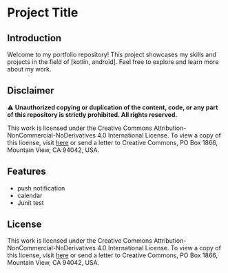 # Project Title

## Introduction

Welcome to my portfolio repository! This project showcases my skills and projects in the field
of [kotlin, android]. Feel free to explore and learn more about my work.

## Disclaimer

⚠️ **Unauthorized copying or duplication of the content, code, or any part of this repository is
strictly prohibited. All rights reserved.**

This work is licensed under the Creative Commons Attribution-NonCommercial-NoDerivatives 4.0
International License. To view a copy of this license,
visit [here](https://creativecommons.org/licenses/by-nc-nd/4.0/) or send a letter to Creative
Commons, PO Box 1866, Mountain View, CA 94042, USA.

## Features

- push notification
- calendar
- Junit test

## License

This work is licensed under the Creative Commons Attribution-NonCommercial-NoDerivatives 4.0
International License. To view a copy of this license,
visit [here](https://creativecommons.org/licenses/by-nc-nd/4.0/) or send a letter to Creative
Commons, PO Box 1866, Mountain View, CA 94042, USA.
